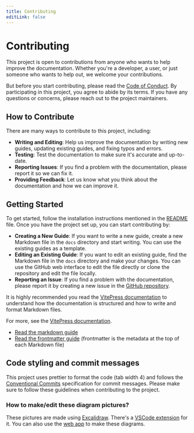 ```yaml
---
title: Contributing
editLink: false
---
```


# Contributing

This project is open to contributions from anyone who wants to help improve the documentation. Whether you're a developer, a user, or just someone who wants to help out, we welcome your contributions.

But before you start contributing, please read the [Code of Conduct](https://github.com/debrid/debrid-wiki/blob/main/CODE_OF_CONDUCT.md). By participating in this project, you agree to abide by its terms. If you have any questions or concerns, please reach out to the project maintainers.

## How to Contribute

There are many ways to contribute to this project, including:

- **Writing and Editing**: Help us improve the documentation by writing new guides, updating existing guides, and fixing typos and errors.
- **Testing**: Test the documentation to make sure it's accurate and up-to-date.
- **Reporting Issues**: If you find a problem with the documentation, please report it so we can fix it.
- **Providing Feedback**: Let us know what you think about the documentation and how we can improve it.

## Getting Started

To get started, follow the installation instructions mentioned in the [README](https://github.com/debrid/debrid-wiki?tab=readme-ov-file#installation) file. Once you have the project set up, you can start contributing by:

- **Creating a New Guide**: If you want to write a new guide, create a new Markdown file in the `docs` directory and start writing. You can use the existing guides as a template.
- **Editing an Existing Guide**: If you want to edit an existing guide, find the Markdown file in the `docs` directory and make your changes. You can use the GitHub web interface to edit the file directly or clone the repository and edit the file locally.
- **Reporting an Issue**: If you find a problem with the documentation, please report it by creating a new issue in the [GitHub repository](https://github.com/debrid/debrid-wiki/issues).

It is highly recommended you read the [VitePress documentation](https://vitepress.dev/) to understand how the documentation is structured and how to write and format Markdown files.

For more, see the [VitePress documentation](https://vitepress.dev/).

- [Read the markdown guide](https://vitepress.dev/guide/markdown)
- [Read the frontmatter guide](https://vitepress.dev/guide/frontmatter) (frontmatter is the metadata at the top of each Markdown file)

## Code styling and commit messages

This project uses prettier to format the code (tab width 4) and follows the [Conventional Commits](https://www.conventionalcommits.org/en/v1.0.0/) specification for commit messages. Please make sure to follow these guidelines when contributing to the project.

### How to make/edit these diagram pictures?

These pictures are made using [Excalidraw](https://excalidraw.com/). There's a [VSCode extension](https://marketplace.visualstudio.com/items?itemName=pomdtr.excalidraw-editor) for it. You can also use the [web app](https://excalidraw.com/) to make these diagrams.